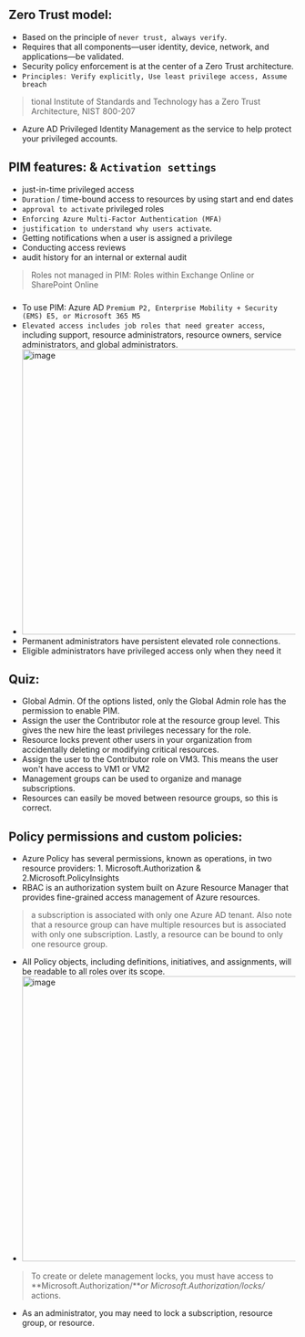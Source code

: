 ## Zero Trust model:
- Based on the principle of `never trust, always verify`.
- Requires that all components—user identity, device, network, and applications—be validated.
- Security policy enforcement is at the center of a Zero Trust architecture.
- `Principles: Verify explicitly, Use least privilege access, Assume breach`
> tional Institute of Standards and Technology has a Zero Trust Architecture, NIST 800-207
- Azure AD Privileged Identity Management as the service to help protect your privileged accounts.

 ## PIM features: & `Activation settings`
 - just-in-time privileged access
 - `Duration` / time-bound access to resources by using start and end dates
 - `approval to activate` privileged roles
 - `Enforcing Azure Multi-Factor Authentication (MFA)`
 - `justification to understand why users activate`.
 - Getting notifications when a user is assigned a privilege
 - Conducting access reviews
 - audit history for an internal or external audit

> Roles not managed in PIM: Roles within Exchange Online or SharePoint Online
###
- To use PIM: Azure AD `Premium P2, Enterprise Mobility + Security (EMS) E5, or Microsoft 365 M5`
- `Elevated access includes job roles that need greater access`, including support, resource administrators, resource owners, service administrators, and global administrators. 
- <img width="500" alt="image" src="https://github.com/cybersome/Azure-Certifications-Guides/assets/40174034/3447a663-6bab-4ddb-ae03-51dcc27758b5">
- Permanent administrators have persistent elevated role connections.
- Eligible administrators have privileged access only when they need it
  

## Quiz:
- Global Admin. Of the options listed, only the Global Admin role has the permission to enable PIM.
- Assign the user the Contributor role at the resource group level. This gives the new hire the least privileges necessary for the role.
- Resource locks prevent other users in your organization from accidentally deleting or modifying critical resources.
- Assign the user to the Contributor role on VM3. This means the user won't have access to VM1 or VM2
- Management groups can be used to organize and manage subscriptions.
- Resources can easily be moved between resource groups, so this is correct.

## Policy permissions and custom policies:
- Azure Policy has several permissions, known as operations, in two resource providers: 1. Microsoft.Authorization & 2.Microsoft.PolicyInsights
- RBAC is an authorization system built on Azure Resource Manager that provides fine-grained access management of Azure resources.
> a subscription is associated with only one Azure AD tenant. Also note that a resource group can have multiple resources but is associated with only one subscription. Lastly, a resource can be bound to only one resource group.
- All Policy objects, including definitions, initiatives, and assignments, will be readable to all roles over its scope.
- <img width="500" alt="image" src="https://github.com/cybersome/Azure-Certifications-Guides/assets/40174034/2ca33b88-5943-4e0f-a5cd-bef8f44c45db">
> To create or delete management locks, you must have access to **Microsoft.Authorization/***or Microsoft.Authorization/locks/* actions.  
- As an administrator, you may need to lock a subscription, resource group, or resource.






